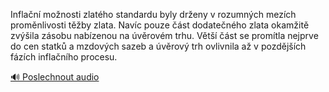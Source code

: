 
Inflační možnosti zlatého standardu byly drženy v rozumných mezích proměnlivosti těžby zlata. Navíc pouze část dodatečného zlata okamžitě zvýšila zásobu nabízenou na úvěrovém trhu. Větší část se promítla nejprve do cen statků a mzdových sazeb a úvěrový trh ovlivnila až v pozdějších fázích inflačního procesu.

[🔊 Poslechnout audio](/data/7-paragraphs/audio/chapter_103/para_004-Inflan-monosti-zlatho-standardu-byly-dreny-v.mp3)
